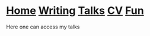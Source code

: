 # [Home](README.md)  [Writing](Writing.md)  [Talks](Talks.md)  [CV](CV.md)  [Fun](Fun.md)

Here one can access my talks
